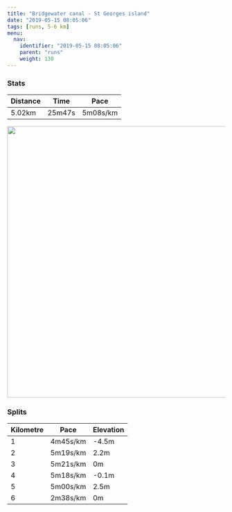 ```yaml
---
title: "Bridgewater canal - St Georges island"
date: "2019-05-15 08:05:06"
tags: [runs, 5-6 km]
menu:
  nav:
    identifier: "2019-05-15 08:05:06"
    parent: "runs"
    weight: 130
---
```


### Stats

| Distance | Time | Pace |
|----------|------|------|
|5.02km|25m47s|5m08s/km|

<img src='https://maps.googleapis.com/maps/api/staticmap?maptype=terrain&path=enc:ypjeIrxyLn@zBRh@Xj@Tz@`@b@Zh@^d@RPn@v@n@~@TCRQTIl@Lf@BNHn@h@LXh@~Bf@~Al@dA|AfB^f@JVDX^XJDNVFZ\t@n@tB\|@h@jB`@bBV|@Nz@J\N`Ad@`CA`ANxAL|AnAjJDj@A^N|@H|@l@bF?`@IHS?EUGoA?YBEXhBJhA@lBDJB`@E|B@p@E^?d@LpGQ~EA`CGdAH`AEl@B|CCTGVOnAWpAGREb@K^Cx@Hi@Ps@TaCJI^w@PaBKq@GSG]C_@PgB@i@EcCMaBAk@JyBD}BEaC@}@Di@?cBKaAA_@GYA_@E_@@g@Ag@KsAO_AC{A[yAI}@M}@Gm@a@wCEKOGSAWOYa@K]MiAUe@{@aB_@w@E_@Sq@D}AUaBM}A?y@C[MiAKa@U]U_AqAuD{AeDe@_Ak@m@g@WmA]gAm@k@c@SWYg@I?g@VIBKESYYi@e@yAwA{CgAqD{@aC_@cBKiA?ODK]i@MEMMYm@AG?i@JaAIYOQ]c@KGEKCMFUJS^sA@e@DSJGv@I\QRQV[VCv@bBVhATl@&key=AIzaSyAfqMeaZ1CCJFGP5cWud__oZnT_Pybg-1M&size=800x800&scale=2&markers=color:yellow|label:S|53.47101,-2.26714&markers=color:green|label:F|53.47058000000003,-2.2645999999999984' width='625' />

### Splits

| Kilometre | Pace | Elevation |
|------|------|-----------|
|1|4m45s/km|-4.5m|
|2|5m19s/km|2.2m|
|3|5m21s/km|0m|
|4|5m18s/km|-0.1m|
|5|5m00s/km|2.5m|
|6|2m38s/km|0m|
